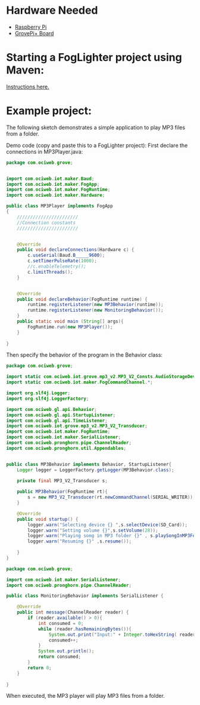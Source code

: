 # Hardware Needed
- [Raspberry Pi](https://www.raspberrypi.org/)
- [GrovePi+ Board](https://www.dexterindustries.com/shop/grovepi-board/)

# Starting a FogLighter project using Maven: 
[Instructions here.](https://github.com/oci-pronghorn/FogLighter/blob/master/README.md)

# Example project:

The following sketch demonstrates a simple application to play MP3 files from a folder.

Demo code (copy and paste this to a FogLighter project):
First declare the connections in MP3Player.java:


```java
package com.ociweb.grove;


import com.ociweb.iot.maker.Baud;
import com.ociweb.iot.maker.FogApp;
import com.ociweb.iot.maker.FogRuntime;
import com.ociweb.iot.maker.Hardware;

public class MP3Player implements FogApp
{
    ///////////////////////
    //Connection constants 
    ///////////////////////


    @Override
    public void declareConnections(Hardware c) {
    	c.useSerial(Baud.B_____9600);
    	c.setTimerPulseRate(1000);
    	//c.enableTelemetry();
    	c.limitThreads();
    }


    @Override
    public void declareBehavior(FogRuntime runtime) {
    	runtime.registerListener(new MP3Behavior(runtime));
    	runtime.registerListener(new MonitoringBehavior());
    }
    public static void main (String[] args){
    	FogRuntime.run(new MP3Player());
    }
          
}
```


Then specify the behavior of the program in the Behavior class:

```java
package com.ociweb.grove;

import static com.ociweb.iot.grove.mp3_v2.MP3_V2_Consts.AudioStorageDevice.SD_Card;
import static com.ociweb.iot.maker.FogCommandChannel.*;

import org.slf4j.Logger;
import org.slf4j.LoggerFactory;

import com.ociweb.gl.api.Behavior;
import com.ociweb.gl.api.StartupListener;
import com.ociweb.gl.api.TimeListener;
import com.ociweb.iot.grove.mp3_v2.MP3_V2_Transducer;
import com.ociweb.iot.maker.FogRuntime;
import com.ociweb.iot.maker.SerialListener;
import com.ociweb.pronghorn.pipe.ChannelReader;
import com.ociweb.pronghorn.util.Appendables;


public class MP3Behavior implements Behavior, StartupListener{
	Logger logger = LoggerFactory.getLogger(MP3Behavior.class);
	
	private final MP3_V2_Transducer s;

	public MP3Behavior(FogRuntime rt){
		s = new MP3_V2_Transducer(rt.newCommandChannel(SERIAL_WRITER));//SERIAL_WRITER));
	}

	@Override
	public void startup() {
		logger.warn("Selecting device {} ",s.selectDevice(SD_Card));
		logger.warn("Setting volume {}",s.setVolume(28));
		logger.warn("Playing song in MP3 folder {}" , s.playSongInMP3Folder(0001));
		logger.warn("Resuming {}" ,s.resume());
		
	}
}
```


```java
package com.ociweb.grove;

import com.ociweb.iot.maker.SerialListener;
import com.ociweb.pronghorn.pipe.ChannelReader;

public class MonitoringBehavior implements SerialListener {

	@Override
	public int message(ChannelReader reader) {
		if (reader.available() > 0){
			int consumed = 0;
			while (reader.hasRemainingBytes()){
				System.out.print("Input:" + Integer.toHexString( reader.read()));
				consumed++;
			}
			System.out.println();
			return consumed;
		}
		return 0;
	}
	
}
```


When executed, the MP3 player will play MP3 files from a folder. 




